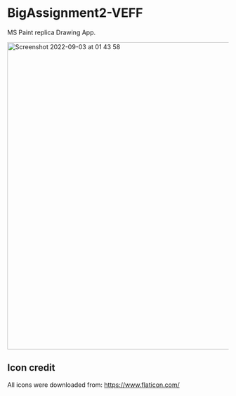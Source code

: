 # BigAssignment2-VEFF

MS Paint replica Drawing App. 

<img width="700" alt="Screenshot 2022-09-03 at 01 43 58" src="https://user-images.githubusercontent.com/48791532/188251184-69205b64-3f77-4a48-81aa-932baa37dba4.png">

## Icon credit

All icons were downloaded from: https://www.flaticon.com/

